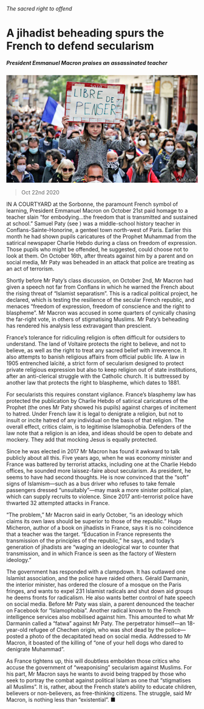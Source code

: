 ###### The sacred right to offend

# A jihadist beheading spurs the French to defend secularism 

##### President Emmanuel Macron praises an assassinated teacher 

![image](images/20201024_EUP002_0.jpg) 

> Oct 22nd 2020 

IN A COURTYARD at the Sorbonne, the paramount French symbol of learning, President Emmanuel Macron on October 21st paid homage to a teacher slain “for embodying…the freedom that is transmitted and sustained at school.” Samuel Paty (see ) was a middle-school history teacher in Conflans-Sainte-Honorine, a genteel town north-west of Paris. Earlier this month he had shown pupils caricatures of the Prophet Muhammad from the satirical newspaper Charlie Hebdo during a class on freedom of expression. Those pupils who might be offended, he suggested, could choose not to look at them. On October 16th, after threats against him by a parent and on social media, Mr Paty was beheaded in an attack that police are treating as an act of terrorism.

Shortly before Mr Paty’s class discussion, on October 2nd, Mr Macron had given a speech not far from Conflans in which he warned the French about the rising threat of “Islamist separatism”. This is a radical political project, he declared, which is testing the resilience of the secular French republic, and menaces “freedom of expression, freedom of conscience and the right to blaspheme”. Mr Macron was accused in some quarters of cynically chasing the far-right vote, in others of stigmatising Muslims. Mr Paty’s beheading has rendered his analysis less extravagant than prescient.


France’s tolerance for ridiculing religion is often difficult for outsiders to understand. The land of Voltaire protects the right to believe, and not to believe, as well as the right to treat any sacred belief with irreverence. It also attempts to banish religious affairs from official public life. A law in 1905 entrenched laïcité, a strict form of secularism designed to protect private religious expression but also to keep religion out of state institutions, after an anti-clerical struggle with the Catholic church. It is buttressed by another law that protects the right to blaspheme, which dates to 1881.

For secularists this requires constant vigilance. France’s blasphemy law has protected the publication by Charlie Hebdo of satirical caricatures of the Prophet (the ones Mr Paty showed his pupils) against charges of incitement to hatred. Under French law it is legal to denigrate a religion, but not to insult or incite hatred of any individual on the basis of that religion. The overall effect, critics claim, is to legitimise Islamophobia. Defenders of the law note that a religion is an idea, and ideas should be open to debate and mockery. They add that mocking Jesus is equally protected.

Since he was elected in 2017 Mr Macron has found it awkward to talk publicly about all this. Five years ago, when he was economy minister and France was battered by terrorist attacks, including one at the Charlie Hebdo offices, he sounded more laissez-faire about secularism. As president, he seems to have had second thoughts. He is now convinced that the “soft” signs of Islamism—such as a bus driver who refuses to take female passengers dressed “unsuitably”—may mask a more sinister political plan, which can supply recruits to violence. Since 2017 anti-terrorist police have thwarted 32 attempted attacks in France.

“The problem,” Mr Macron said in early October, “is an ideology which claims its own laws should be superior to those of the republic.” Hugo Micheron, author of a book on jihadists in France, says it is no coincidence that a teacher was the target. “Education in France represents the transmission of the principles of the republic,” he says, and today’s generation of jihadists are “waging an ideological war to counter that transmission, and in which France is seen as the factory of Western ideology.”

The government has responded with a clampdown. It has outlawed one Islamist association, and the police have raided others. Gérald Darmanin, the interior minister, has ordered the closure of a mosque on the Paris fringes, and wants to expel 231 Islamist radicals and shut down aid groups he deems fronts for radicalism. He also wants better control of hate speech on social media. Before Mr Paty was slain, a parent denounced the teacher on Facebook for “Islamophobia”. Another radical known to the French intelligence services also mobilised against him. This amounted to what Mr Darmanin called a “fatwa” against Mr Paty. The perpetrator himself—an 18-year-old refugee of Chechen origin, who was shot dead by the police—posted a photo of the decapitated head on social media. Addressed to Mr Macron, it boasted of the killing of “one of your hell dogs who dared to denigrate Muhammad”.

As France tightens up, this will doubtless embolden those critics who accuse the government of “weaponising” secularism against Muslims. For his part, Mr Macron says he wants to avoid being trapped by those who seek to portray the combat against political Islam as one that “stigmatises all Muslims”. It is, rather, about the French state’s ability to educate children, believers or non-believers, as free-thinking citizens. The struggle, said Mr Macron, is nothing less than “existential”. ■

